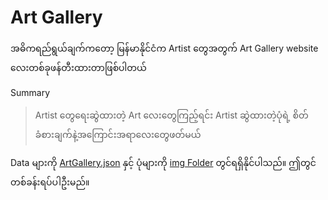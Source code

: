 ﻿# Art Gallery

အဓိကရည်ရွယ်ချက်ကတော့ မြန်မာနိုင်ငံက Artist တွေအတွက် Art Gallery website လေးတစ်ခုဖန်တီးထားတာဖြစ်ပါတယ်

Summary
>Artist တွေရေးဆွဲထားတဲ့ Art လေးတွေကြည့်ရင်း Artist ဆွဲထားတဲ့ပုံရဲ့ စိတ်ခံစားချက်နဲ့အကြောင်းအရာလေးတွေဖတ်မယ်

Data များကို [ArtGallery.json](https://github.com/sannlynnhtun-coding/ArtGallery/blob/main/ArtGallery.json) နှင့် ပုံများကို [img Folder](https://github.com/sannlynnhtun-coding/ArtGallery/tree/main/img) တွင်ရရှိနိုင်ပါသည်။ ဤတွင်တစ်ခန်းရပ်ပါဦးမည်။